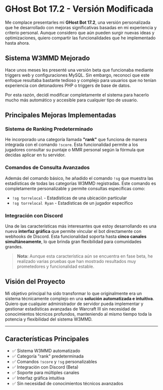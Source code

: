 # GHost Bot 17.2 - Versión Modificada

Me complace presentarles mi **GHost Bot 17.2**, una versión personalizada que he desarrollado con mejoras significativas basadas en mi experiencia y criterio personal. Aunque considero que aún pueden surgir nuevas ideas y optimizaciones, quiero compartir las funcionalidades que he implementado hasta ahora.

## Sistema W3MMD Mejorado

Hace unos meses les presenté una versión beta que funcionaba mediante triggers web y configuraciones MySQL. Sin embargo, reconocí que este enfoque resultaba bastante tedioso y complejo para usuarios que no tenían experiencia con detonadores PHP o triggers de base de datos.

Por esta razón, decidí modificar completamente el sistema para hacerlo mucho más automático y accesible para cualquier tipo de usuario.

## Principales Mejoras Implementadas

### Sistema de Ranking Predeterminado
He incorporado una categoría llamada **"rank"** que funciona de manera integrada con el comando `!score`. Esta funcionalidad permite a los jugadores consultar su puntaje o MMR personal según la fórmula que decidas aplicar en tu servidor.

### Comandos de Consulta Avanzados
Además del comando básico, he añadido el comando `!sg` que muestra las estadísticas de todas las categorías W3MMD registradas. Este comando es completamente personalizable y permite consultas específicas como:

- `!sg torrelocal` - Estadísticas de una ubicación particular
- `!sg torrelocal Ryan` - Estadísticas de un jugador específico

### Integración con Discord
Una de las características más interesantes que estoy desarrollando es una nueva **interfaz gráfica** que permite vincular el bot directamente con webhooks de Discord. Esta funcionalidad soporta hasta **cinco canales simultáneamente**, lo que brinda gran flexibilidad para comunidades grandes.

> **Nota:** Aunque esta característica aún se encuentra en fase beta, he realizado varias pruebas que han mostrado resultados muy prometedores y funcionalidad estable.

## Visión del Proyecto

Mi objetivo principal ha sido transformar lo que originalmente era un sistema técnicamente complejo en una **solución automatizada e intuitiva**. Quiero que cualquier administrador de servidor pueda implementar y gestionar estadísticas avanzadas de Warcraft III sin necesidad de conocimientos técnicos profundos, manteniendo al mismo tiempo toda la potencia y flexibilidad del sistema W3MMD.

---

## Características Principales

- ✅ Sistema W3MMD automatizado
- ✅ Categoría "rank" predeterminada
- ✅ Comandos `!score` y `!sg` personalizables
- ✅ Integración con Discord (Beta)
- ✅ Soporte para múltiples canales
- ✅ Interfaz gráfica intuitiva
- ✅ Sin necesidad de conocimientos técnicos avanzados
